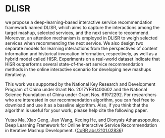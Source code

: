 # DLISR
we propose a deep-learning-based interactive service recommendation framework named DLISR, which aims to capture the interactions among the target mashup, selected services, and the next service to recommend. Moreover, an attention mechanism is employed in DLISR to weigh selected services when recommending the next service. We also design two separate models for learning interactions from the perspectives of content information and historical invocation information, respectively, as well as a hybrid model called HISR. Experiments on a real-world dataset indicate that HISR outperforms several state-of-the-art service recommendation methods in the online interactive scenario for developing new mashups iteratively. 

This work was supported by the National Key Research and Development Program of China under Grant No. 2017YFB1400602 and the National Science Foundation of China under Grant Nos. 61972292. For researchers who are interested in our recommendation algorithm, you can feel free to download and use it as a baseline algorithm. Also, if you think that the algorithm is useful for your work, please help cite the following paper.

Yutao Ma, Xiao Geng, Jian Wang, Keqing He, and Dionysis Athanasopoulos. Deep Learning Framework for Online Interactive Service Recommendation in Iterative Mashup Development. ([CoRR abs/2101.02836](https://arxiv.org/abs/2101.02836))
